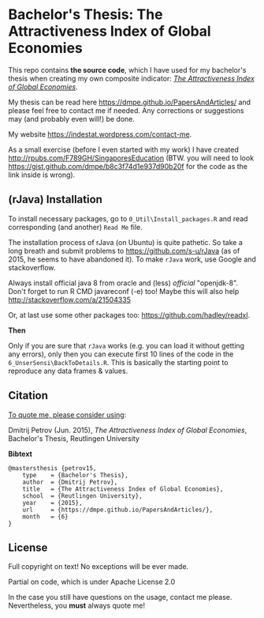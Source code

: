 Bachelor's Thesis: The Attractiveness Index of Global Economies
========

This repo contains **the source code**, which I have used for my bachelor's thesis when creating my own composite indicator: [*The Attractiveness Index of Global Economies*](https://dmpe.github.io/PapersAndArticles/). 

My thesis can be read here <https://dmpe.github.io/PapersAndArticles/> and please feel free to contact me if needed. Any corrections or suggestions may (and probably even will!) be done.

My website <https://indestat.wordpress.com/contact-me>.

As a small exercise (before I even started with my work) I have created <http://rpubs.com/F789GH/SingaporesEducation> (BTW. you will need to look <https://gist.github.com/dmpe/b8c3f74d1e937d90b20f> for the code as the link inside is wrong).

## (rJava) Installation

To install necessary packages, go to `0_Util\Install_packages.R` and read corresponding (and another) `Read Me` file.

The installation process of rJava (on Ubuntu) is quite pathetic. So take a long breath and submit problems to <https://github.com/s-u/rJava> (as of 2015, he seems to have abandoned it). To make `rJava` work, use Google and stackoverflow. 

Always install official java 8 from oracle and (less) *official* "openjdk-8". Don't forget to run R CMD javareconf (-e) too! Maybe this will also help <http://stackoverflow.com/a/21504335>

Or, at last use some other packages too: <https://github.com/hadley/readxl>. 

**Then**

Only if you are sure that `rJava` works (e.g. you can load it without getting any errors), only then you can execute first 10 lines of the code in the `6_UnserSensi\BackToDetails.R`. This is basically the starting point to reproduce any data frames & values. 

## Citation

<u>To quote me, please consider using</u>:

Dmitrij Petrov (Jun. 2015), *The Attractiveness Index of Global Economies*, Bachelor's Thesis, Reutlingen University

**Bibtext**
```
@mastersthesis {petrov15,
    type    = {Bachelor's Thesis},
    author  = {Dmitrij Petrov},
    title   = {The Attractiveness Index of Global Economies},
    school  = {Reutlingen University},
    year    = {2015},
    url     = {https://dmpe.github.io/PapersAndArticles/},
    month   = {6}
}
```

## License

Full copyright on text! No exceptions will be ever made. 

Partial on code, which is under Apache License 2.0

In the case you still have questions on the usage, contact me please. Nevertheless, you **must** always quote me!

